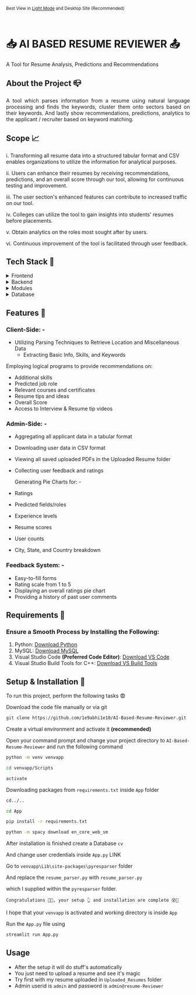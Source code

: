 <p><small>Best View in <a href="https://github.com/settings/appearance">Light Mode</a> and Desktop Site (Recommended)</small></p><br/>

<div align="left">
  <h1> 📥 AI BASED RESUME REVIEWER 📤 </h1>
  <p>A Tool for Resume Analysis, Predictions and Recommendations</p>

## About the Project 📪
<div align="center">
    <p align="justify"> 
      A tool which parses information from a resume using natural language processing and finds the keywords, cluster them onto sectors based on their keywords. 
      And lastly show recommendations, predictions, analytics to the applicant / recruiter based on keyword matching.
    </p>
</div>

## Scope 📈
i. Transforming all resume data into a structured tabular format and CSV enables organizations to utilize the information for analytical purposes.

ii. Users can enhance their resumes by receiving recommendations, predictions, and an overall score through our tool, allowing for continuous testing and improvement.

iii. The user section's enhanced features can contribute to increased traffic on our tool.

iv. Colleges can utilize the tool to gain insights into students' resumes before placements.

v. Obtain analytics on the roles most sought after by users.

vi. Continuous improvement of the tool is facilitated through user feedback.

<!-- TechStack -->
## Tech Stack 📱
<details>
  <summary>Frontend</summary>
  <ul>
    <li><a href="https://streamlit.io/">Streamlit</a></li>
    <li><a href="https://developer.mozilla.org/en-US/docs/Learn/HTML">HTML</a></li>
    <li><a href="https://developer.mozilla.org/en-US/docs/Web/CSS">CSS</a></li>
    <li><a href="https://developer.mozilla.org/en-US/docs/Learn/JavaScript">JavaScript</a></li>
  </ul>
</details>

<details>
  <summary>Backend</summary>
  <ul>
    <li><a href="https://streamlit.io/">Streamlit</a></li>
    <li><a href="https://www.python.org/">Python</a></li>
  </ul>
</details>

<details>
<summary>Modules</summary>
  <ul>
    <li><a href="https://pandas.pydata.org/">pandas</a></li>
    <li><a href="https://github.com/OmkarPathak/pyresparser">pyresparser</a></li>
    <li><a href="https://pypi.org/project/pdfminer3/">pdfminer3</a></li>
    <li><a href="https://plotly.com/">Plotly</a></li>
    <li><a href="https://www.nltk.org/">NLTK</a></li>
  </ul>
</details>

<details>
<summary>Database</summary>
  <ul>
    <li><a href="https://www.mysql.com/">MySQL</a></li>
  </ul>
</details>

<!-- Features -->
## Features 🔎
### Client-Side: -
- Utilizing Parsing Techniques to Retrieve Location and Miscellaneous Data
  - Extracting Basic Info, Skills, and Keywords

Employing logical programs to provide recommendations on:
- Additional skills
- Predicted job role
- Relevant courses and certificates
- Resume tips and ideas
- Overall Score
- Access to Interview & Resume tip videos

### Admin-Side: -
- Aggregating all applicant data in a tabular format
- Downloading user data in CSV format
- Viewing all saved uploaded PDFs in the Uploaded Resume folder
- Collecting user feedback and ratings
  
  Generating Pie Charts for: -
- Ratings
- Predicted fields/roles
- Experience levels
- Resume scores
- User counts
- City, State, and Country breakdown

### Feedback System: -
- Easy-to-fill forms
- Rating scale from 1 to 5
- Displaying an overall ratings pie chart
- Providing a history of past user comments 

## Requirements 🔐
### Ensure a Smooth Process by Installing the Following:
1) Python: [Download Python](https://www.python.org/downloads/)
2) MySQL: [Download MySQL](https://www.mysql.com/downloads/)
3) Visual Studio Code **(Preferred Code Editor)**: [Download VS Code](https://code.visualstudio.com/Download)
4) Visual Studio Build Tools for C++: [Download VS Build Tools](https://aka.ms/vs/17/release/vs_BuildTools.exe)

## Setup & Installation 👀

To run this project, perform the following tasks 😨

Download the code file manually or via git
```bash
git clone https://github.com/1e9abhi1e10/AI-Based-Resume-Reviewer.git
```

Create a virtual environment and activate it **(recommended)**

Open your command prompt and change your project directory to ```AI-Based-Resume-Reviewer``` and run the following command 
```bash
python -m venv venvapp

cd venvapp/Scripts

activate

```

Downloading packages from ```requirements.txt``` inside ``App`` folder
```bash
cd../..

cd App

pip install -r requirements.txt

python -m spacy download en_core_web_sm

```

After installation is finished create a Database ```cv```

And change user credentials inside ```App.py```
LINK

Go to ```venvapp\Lib\site-packages\pyresparser``` folder

And replace the ```resume_parser.py``` with ```resume_parser.py``` 

which I supplied within the `pyresparser` folder.

``Congratulations 🎉😱, your setup 👆 and installation are complete 😵🤯``

I hope that your ``venvapp`` is activated and working directory is inside ``App``

Run the ```App.py``` file using
```bash
streamlit run App.py

```

## Usage
- After the setup it will do stuff's automatically
- You just need to upload a resume and see it's magic
- Try first with my resume uploaded in ``Uploaded_Resumes`` folder
- Admin userid is ``admin`` and password is ``admin@resume-Reviewer``
